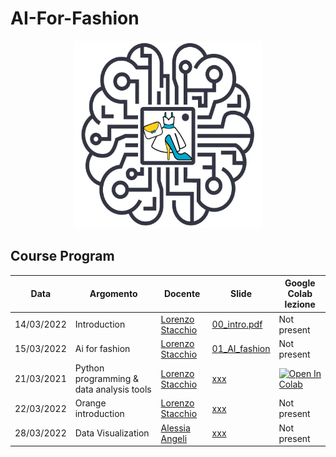 # AI-For-Fashion

<p align="center">
  <img width="300" height="300" src="imgs/icon.png">
</p>

## Course Program


| Data  | Argomento | Docente | Slide| Google Colab lezione |
| ------------- | ------------- | ------------- |-----------------------------------------------------------------------------------------------------------------| ------------- |
| 14/03/2022  | Introduction | [Lorenzo Stacchio](https://www.unibo.it/sitoweb/lorenzo.stacchio2) | [00_intro.pdf](00_course_intro/00_intro.pdf)                                                   | Not present |
| 15/03/2022  | Ai for fashion | [Lorenzo Stacchio](https://www.unibo.it/sitoweb/lorenzo.stacchio2) | [01_AI_fashion](01_AI_fashion/01_intro_ai_fashion.pdf)                                                   | Not present |
| 21/03/2021  | Python programming & data analysis tools | [Lorenzo Stacchio](https://www.unibo.it/sitoweb/lorenzo.stacchio2) | [xxx](xxx)| [![Open In Colab](https://colab.research.google.com/assets/colab-badge.svg)](https://colab.research.google.com/drive/1K_i8PpMjk3zpTLIJUlCFaEAhRrmiCW37?usp=sharing) |
| 22/03/2022  | Orange introduction | [Lorenzo Stacchio](https://www.unibo.it/sitoweb/lorenzo.stacchio2) | [xxx](xxx)                                                   | Not present |
| 28/03/2022  | Data Visualization | [Alessia Angeli](https://www.unibo.it/sitoweb/alessia.angeli2) | [xxx](xxx)                                                   | Not present |
